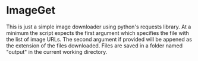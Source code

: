 # ImageGet
This is just a simple image downloader using python's requests library. At a minimum the script expects the first argument which specifies the file with the list of image URLs. The second argument if provided will be appened as the extension of the files downloaded. Files are saved in a folder named "output" in the current working directory. 
